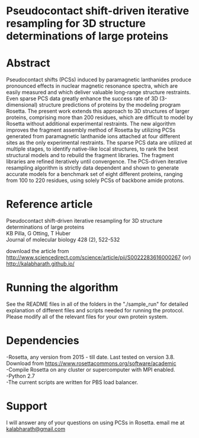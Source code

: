 # Pseudocontact shift-driven iterative resampling for 3D structure determinations of large proteins </br>
# Abstract </br>
Pseudocontact shifts (PCSs) induced by paramagnetic lanthanides produce pronounced effects in nuclear magnetic resonance spectra, which are easily measured and which deliver valuable long-range structure restraints. Even sparse PCS data greatly enhance the success rate of 3D (3-dimensional) structure predictions of proteins by the modeling program Rosetta. The present work extends this approach to 3D structures of larger proteins, comprising more than 200 residues, which are difficult to model by Rosetta without additional experimental restraints. The new algorithm improves the fragment assembly method of Rosetta by utilizing PCSs generated from paramagnetic lanthanide ions attached at four different sites as the only experimental restraints. The sparse PCS data are utilized at multiple stages, to identify native-like local structures, to rank the best structural models and to rebuild the fragment libraries. The fragment libraries are refined iteratively until convergence. The PCS-driven iterative resampling algorithm is strictly data dependent and shown to generate accurate models for a benchmark set of eight different proteins, ranging from 100 to 220 residues, using solely PCSs of backbone amide protons. </br>
# Reference article

Pseudocontact shift-driven iterative resampling for 3D structure determinations of large proteins </br>
KB Pilla, G Otting, T Huber </br>
Journal of molecular biology 428 (2), 522-532 </br>

download the article from http://www.sciencedirect.com/science/article/pii/S0022283616000267 (or) http://kalabharath.github.io/ </br>
# Running the algorithm

See the README files in all of the folders in the "./sample_run" for detailed explanation of different files and scripts needed for running the protocol. Please modify all of the relevant files for your own protein system. </br>

# Dependencies
-Rosetta, any version from 2015 - till date. Last tested on version 3.8. </br>
 Download from https://www.rosettacommons.org/software/academic </br>
-Compile Rosetta on any cluster or supercomputer with MPI enabled. </br>
-Python 2.7 </br>
-The current scripts are written for PBS load balancer. </br>

# Support
I will answer any of your questions on using PCSs in Rosetta. email me at kalabharath@gmail.com </br>
